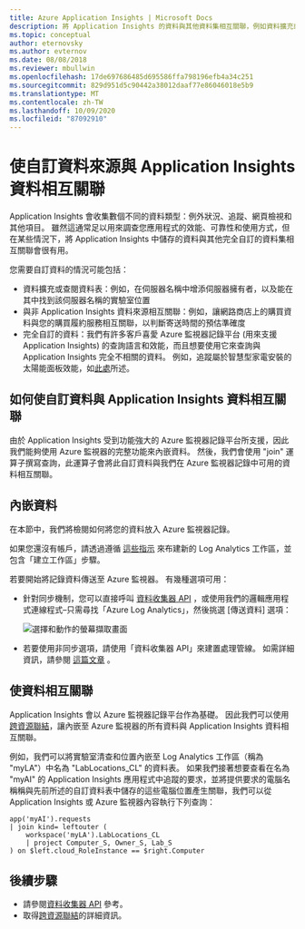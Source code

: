```yaml
---
title: Azure Application Insights | Microsoft Docs
description: 將 Application Insights 的資料與其他資料集相互關聯，例如資料擴充或查閱資料表、非 Application Insights 的資料來源和自訂資料。
ms.topic: conceptual
author: eternovsky
ms.author: evternov
ms.date: 08/08/2018
ms.reviewer: mbullwin
ms.openlocfilehash: 17de697686485d695586ffa798196efb4a34c251
ms.sourcegitcommit: 829d951d5c90442a38012daaf77e86046018e5b9
ms.translationtype: MT
ms.contentlocale: zh-TW
ms.lasthandoff: 10/09/2020
ms.locfileid: "87092910"
---
```

# <a name="correlating-application-insights-data-with-custom-data-sources"></a>使自訂資料來源與 Application Insights 資料相互關聯

Application Insights 會收集數個不同的資料類型：例外狀況、追蹤、網頁檢視和其他項目。 雖然這通常足以用來調查您應用程式的效能、可靠性和使用方式，但在某些情況下，將 Application Insights 中儲存的資料與其他完全自訂的資料集相互關聯會很有用。

您需要自訂資料的情況可能包括：

- 資料擴充或查閱資料表：例如，在伺服器名稱中增添伺服器擁有者，以及能在其中找到該伺服器名稱的實驗室位置 
- 與非 Application Insights 資料來源相互關聯：例如，讓網路商店上的購買資料與您的購買履約服務相互關聯，以判斷寄送時間的預估準確度 
- 完全自訂的資料：我們有許多客戶喜愛 Azure 監視器記錄平台 (用來支援 Application Insights) 的查詢語言和效能，而且想要使用它來查詢與 Application Insights 完全不相關的資料。 例如，追蹤屬於智慧型家電安裝的太陽能面板效能，如[此處](https://www.catapultsystems.com/blogs/using-log-analytics-and-a-special-guest-to-forecast-electricity-generation/)所述。

## <a name="how-to-correlate-custom-data-with-application-insights-data"></a>如何使自訂資料與 Application Insights 資料相互關聯 

由於 Application Insights 受到功能強大的 Azure 監視器記錄平台所支援，因此我們能夠使用 Azure 監視器的完整功能來內嵌資料。 然後，我們會使用 "join" 運算子撰寫查詢，此運算子會將此自訂資料與我們在 Azure 監視器記錄中可用的資料相互關聯。 

## <a name="ingesting-data"></a>內嵌資料

在本節中，我們將檢閱如何將您的資料放入 Azure 監視器記錄。

如果您還沒有帳戶，請透過遵循 [這些指示](../learn/quick-collect-azurevm.md) 來布建新的 Log Analytics 工作區，並包含「建立工作區」步驟。

若要開始將記錄資料傳送至 Azure 監視器。 有幾種選項可用：

- 針對同步機制，您可以直接呼叫 [資料收集器 API](../platform/data-collector-api.md) ，或使用我們的邏輯應用程式連線程式–只需尋找「Azure Log Analytics」，然後挑選 [傳送資料] 選項：

  ![選擇和動作的螢幕擷取畫面](./media/custom-data-correlation/01-logic-app-connector.png)  

- 若要使用非同步選項，請使用「資料收集器 API」來建置處理管線。 如需詳細資訊，請參閱 [這篇文章](../platform/create-pipeline-datacollector-api.md) 。

## <a name="correlating-data"></a>使資料相互關聯

Application Insights 會以 Azure 監視器記錄平台作為基礎。 因此我們可以使用[跨資源聯結](../log-query/cross-workspace-query.md)，讓內嵌至 Azure 監視器的所有資料與 Application Insights 資料相互關聯。

例如，我們可以將實驗室清查和位置內嵌至 Log Analytics 工作區（稱為 "myLA"）中名為 "LabLocations_CL" 的資料表。 如果我們接著想要查看在名為 "myAI" 的 Application Insights 應用程式中追蹤的要求，並將提供要求的電腦名稱稱與先前所述的自訂資料表中儲存的這些電腦位置產生關聯，我們可以從 Application Insights 或 Azure 監視器內容執行下列查詢：

```
app('myAI').requests
| join kind= leftouter (
    workspace('myLA').LabLocations_CL
    | project Computer_S, Owner_S, Lab_S
) on $left.cloud_RoleInstance == $right.Computer
```

## <a name="next-steps"></a>後續步驟

- 請參閱[資料收集器 API](../platform/data-collector-api.md) 參考。
- 取得[跨資源聯結](../log-query/cross-workspace-query.md)的詳細資訊。
